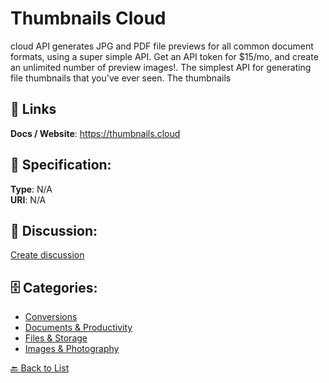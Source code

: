 # Thumbnails Cloud


cloud API generates JPG and PDF file previews for all common document formats, using a super simple API. Get an API token for $15/mo, and create an unlimited number of preview images!.  The simplest API for generating file thumbnails that you've ever seen. The thumbnails

##  🔗 Links
**Docs / Website**: https://thumbnails.cloud

## 🧬 Specification:
**Type**: N/A  
**URI**: N/A

## 💬 Discussion:
[Create discussion](https://github.com/apis-list/apis-list/discussions/new)

## 🗄️ Categories:
- [Conversions](https://github.com/apis-list/apis-list#conversions)
- [Documents & Productivity](https://github.com/apis-list/apis-list#documents--productivity)
- [Files & Storage](https://github.com/apis-list/apis-list#files--storage)
- [Images & Photography](https://github.com/apis-list/apis-list#images--photography)




[🔙 Back to List](https://github.com/apis-list/apis-list)
